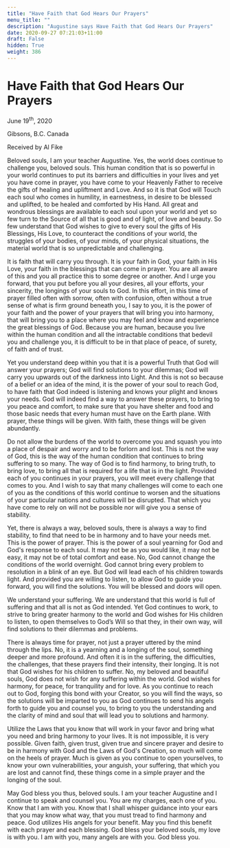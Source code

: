 ```yaml
---
title: "Have Faith that God Hears Our Prayers"
menu_title: ""
description: "Augustine says Have Faith that God Hears Our Prayers"
date: 2020-09-27 07:21:03+11:00
draft: False
hidden: True
weight: 386
---
```

# Have Faith that God Hears Our Prayers

June 19<sup>th</sup>, 2020

Gibsons, B.C. Canada

Received by Al Fike



Beloved souls, I am your teacher Augustine. Yes, the world does continue to challenge you, beloved souls. This human condition that is so powerful in your world continues to put its barriers and difficulties in your lives and yet you have come in prayer, you have come to your Heavenly Father to receive the gifts of healing and upliftment and Love. And so it is that God will Touch each soul who comes in humility, in earnestness, in desire to be blessed and uplifted, to be healed and comforted by His Hand. All great and wondrous blessings are available to each soul upon your world and yet so few turn to the Source of all that is good and of light, of love and beauty. So few understand that God wishes to give to every soul the gifts of His Blessings, His Love, to counteract the conditions of your world, the struggles of your bodies, of your minds, of your physical situations, the material world that is so unpredictable and challenging. 

It is faith that will carry you through. It is your faith in God, your faith in His Love, your faith in the blessings that can come in prayer. You are all aware of this and you all practice this to some degree or another. And I urge you forward, that you put before you all your desires, all your efforts, your sincerity, the longings of your souls to God. In this effort, in this time of prayer filled often with sorrow, often with confusion, often without a true sense of what is firm ground beneath you, I say to you, it is the power of your faith and the power of your prayers that will bring you into harmony, that will bring you to a place where you may feel and know and experience the great blessings of God. Because you are human, because you live within the human condition and all the intractable conditions that bedevil you and challenge you, it is difficult to be in that place of peace, of surety, of faith and of trust. 

Yet you understand deep within you that it is a powerful Truth that God will answer your prayers; God will find solutions to your dilemmas; God will carry you upwards out of the darkness into Light. And this is not so because of a belief or an idea of the mind, it is the power of your soul to reach God, to have faith that God indeed is listening and knows your plight and knows your needs. God will indeed find a way to answer these prayers, to bring to you peace and comfort, to make sure that you have shelter and food and those basic needs that every human must have on the Earth plane. With prayer, these things will be given. With faith, these things will be given abundantly. 

Do not allow the burdens of the world to overcome you and squash you into a place of despair and worry and to be forlorn and lost. This is not the way of God, this is the way of the human condition that continues to bring suffering to so many. The way of God is to find harmony, to bring truth, to bring love, to bring all that is required for a life that is in the light. Provided each of you continues in your prayers, you will meet every challenge that comes to you. And I wish to say that many challenges will come to each one of you as the conditions of this world continue to worsen and the situations of your particular nations and cultures will be disrupted. That which you have come to rely on will not be possible nor will give you a sense of stability. 

Yet, there is always a way, beloved souls, there is always a way to find stability, to find that need to be in harmony and to have your needs met. This is the power of prayer. This is the power of a soul yearning for God and God's response to each soul. It may not be as you would like, it may not be easy, it may not be of total comfort and ease. No, God cannot change the conditions of the world overnight. God cannot bring every problem to resolution in a blink of an eye. But God will lead each of his children towards light. And provided you are willing to listen, to allow God to guide you forward, you will find the solutions. You will be blessed and doors will open.

We understand your suffering. We are understand that this world is full of suffering and that all is not as God intended. Yet God continues to work, to strive to bring greater harmony to the world and God wishes for His children to listen, to open themselves to God’s Will so that they, in their own way, will find solutions to their dilemmas and problems. 

There is always time for prayer, not just a prayer uttered by the mind through the lips. No, it is a yearning and a longing of the soul, something deeper and more profound. And often it is in the suffering, the difficulties, the challenges, that these prayers find their intensity, their longing. It is not that God wishes for his children to suffer. No, my beloved and beautiful souls, God does not wish for any suffering within the world. God wishes for harmony, for peace, for tranquility and for love. As you continue to reach out to God, forging this bond with your Creator, so you will find the ways, so the solutions will be imparted to you as God continues to send his angels forth to guide you and counsel you, to bring to you the understanding and the clarity of mind and soul that will lead you to solutions and harmony. 

Utilize the Laws that you know  that will work in your favor and bring what you need and bring harmony to your lives. It is not impossible, it is very possible. Given faith, given trust, given true and sincere prayer and desire to be in harmony with God and the Laws of God's Creation, so much will come on the heels of prayer. Much is given as you continue to open yourselves, to know your own vulnerabilities, your anguish, your suffering, that which you are lost and cannot find, these things come in a simple prayer and the longing of the soul.

May God bless you thus, beloved souls. I am your teacher Augustine and I continue to speak and counsel you. You are my charges, each one of you. Know that I am with you. Know that I shall whisper guidance into your ears that you may know what way, that you must tread to find harmony and peace. God utilizes His angels for your benefit. May you find this benefit with each prayer and each blessing. God bless your beloved souls, my love is with you. I am with you, many angels are with you. God bless you.